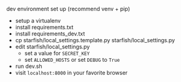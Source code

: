 dev environment set up
(recommend venv + pip)

 - setup a virtualenv
 - install requirements.txt
 - install requirements_dev.txt
 - cp starfish/local_settings.template.py starfish/local_settings.py
 - edit starfish/local_settings.py
   - set a value for `SECRET_KEY`
   - set `ALLOWED_HOSTS` or set `DEBUG` to `True`
 - run dev.sh
 - visit `localhost:8000` in your favorite browser